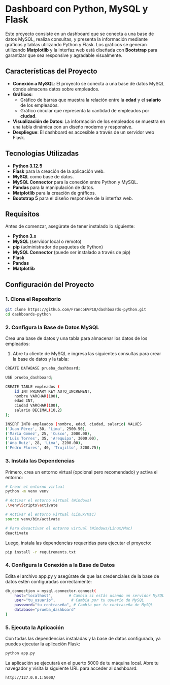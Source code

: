 # Dashboard con Python, MySQL y Flask

Este proyecto consiste en un dashboard que se conecta a una base de datos MySQL, realiza consultas, y presenta la información mediante gráficos y tablas utilizando Python y Flask. Los gráficos se generan utilizando **Matplotlib** y la interfaz web está diseñada con **Bootstrap** para garantizar que sea responsive y agradable visualmente.

## Características del Proyecto

- **Conexión a MySQL**: El proyecto se conecta a una base de datos MySQL donde almacena datos sobre empleados.
- **Gráficos**:
  - Gráfico de barras que muestra la relación entre la **edad** y el **salario** de los empleados.
  - Gráfico circular que representa la cantidad de empleados por **ciudad**.
- **Visualización de Datos**: La información de los empleados se muestra en una tabla dinámica con un diseño moderno y responsive.
- **Despliegue**: El dashboard es accesible a través de un servidor web Flask.

## Tecnologías Utilizadas

- **Python 3.12.5**
- **Flask** para la creación de la aplicación web.
- **MySQL** como base de datos.
- **MySQL Connector** para la conexión entre Python y MySQL.
- **Pandas** para la manipulación de datos.
- **Matplotlib** para la creación de gráficos.
- **Bootstrap 5** para el diseño responsive de la interfaz web.

## Requisitos

Antes de comenzar, asegúrate de tener instalado lo siguiente:

- **Python 3.x**
- **MySQL** (servidor local o remoto)
- **pip** (administrador de paquetes de Python)
- **MySQL Connector** (puede ser instalado a través de pip)
- **Flask**
- **Pandas**
- **Matplotlib**

## Configuración del Proyecto

### 1. Clona el Repositorio

```bash
git clone https://github.com/FrancoEVP10/dashboards-python.git
cd dashboards-python
```

### 2. Configura la Base de Datos MySQL
Crea una base de datos y una tabla para almacenar los datos de los empleados:

1. Abre tu cliente de MySQL e ingresa las siguientes consultas para crear la base de datos y la tabla:
```bash
CREATE DATABASE prueba_dashboard;

USE prueba_dashboard;

CREATE TABLE empleados (
    id INT PRIMARY KEY AUTO_INCREMENT,
    nombre VARCHAR(100),
    edad INT,
    ciudad VARCHAR(100),
    salario DECIMAL(10,2)
);

INSERT INTO empleados (nombre, edad, ciudad, salario) VALUES
('Juan Pérez', 30, 'Lima', 2500.50),
('María Gómez', 25, 'Cusco', 2000.00),
('Luis Torres', 35, 'Arequipa', 3000.00),
('Ana Ruiz', 28, 'Lima', 2200.00),
('Pedro Flores', 40, 'Trujillo', 3200.75);
```

### 3. Instala las Dependencias
Primero, crea un entorno virtual (opcional pero recomendado) y activa el entorno:

```bash
# Crear el entorno virtual
python -m venv venv

# Activar el entorno virtual (Windows)
.\venv\Scripts\activate

# Activar el entorno virtual (Linux/Mac)
source venv/bin/activate

# Para desactivar el entorno virtual (Windows/Linux/Mac)
deactivate
```

Luego, instala las dependencias requeridas para ejecutar el proyecto:

```bash
pip install -r requirements.txt
```

### 4. Configura la Conexión a la Base de Datos
Edita el archivo app.py y asegúrate de que las credenciales de la base de datos estén configuradas correctamente:

```bash
db_connection = mysql.connector.connect(
    host="localhost",       # Cambia si estás usando un servidor MySQL remoto
    user="tu_usuario",       # Cambia por tu usuario de MySQL
    password="tu_contraseña", # Cambia por tu contraseña de MySQL
    database="prueba_dashboard"
)
```
### 5. Ejecuta la Aplicación
Con todas las dependencias instaladas y la base de datos configurada, ya puedes ejecutar la aplicación Flask:

```bash
python app.py
```

La aplicación se ejecutará en el puerto 5000 de tu máquina local. Abre tu navegador y visita la siguiente URL para acceder al dashboard:

```bash
http://127.0.0.1:5000/
```
